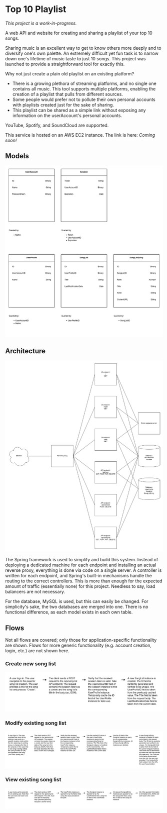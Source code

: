 # Top 10 Playlist

*This project is a work-in-progress.*

A web API and website for creating and sharing a playlist of your top 10 songs.

Sharing music is an excellent way to get to know others more deeply and to
diversify one's own palette. An extremely difficult yet fun task is to narrow
down one's lifetime of music taste to just 10 songs. This project was launched
to provide a straightforward tool for exactly this.

Why not just create a plain old playlist on an existing platform?

- There is a growing plethora of streaming platforms, and no single one contains
all music. This tool supports multiple platforms, enabling the creation of a
playlist that pulls from different sources.
- Some people would prefer not to pollute their own personal accounts with
playlists created just for the sake of sharing.
- This playlist can be shared as a simple link without exposing any information
on the userAccount's personal accounts.

YouTube, Spotify, and SoundCloud are supported.

This service is hosted on an AWS EC2 instance. The link is here: *Coming soon!*

## Models

![Models](/readme_assets/models.png)

## Architecture

![Architecture](/readme_assets/architecture.png)

The Spring framework is used to simplify and build this system. Instead of
deploying a dedicated machine for each endpoint and installing an actual reverse
proxy, everything is done via code on a single server. A controller is written
for each endpoint, and Spring's built-in mechanisms handle the routing to the
correct controllers. This is more than enough for the expected amount of traffic
(essentially none) for this project. Needless to say, load balancers are not
necessary.

For the database, MySQL is used, but this can easily be changed. For
simplicity's sake, the two databases are merged into one. There is no functional
difference, as each model exists in each own table.

## Flows

Not all flows are covered; only those for application-specific functionality
are shown. Flows for more generic functionality (e.g. account creation, login,
etc.) are not shown here.

### Create new song list

![Flow: Create new song list](/readme_assets/flow_create_song_list.png)

### Modify existing song list

![Flow: Modify existing song list](/readme_assets/flow_modify_song_list.png)

### View existing song list

![Flow: View existing song list](/readme_assets/flow_view_song_list.png)
